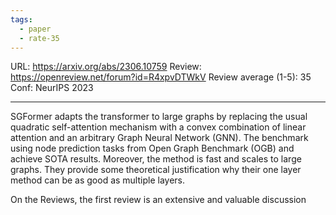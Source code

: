 ```yaml
---
tags:
  - paper
  - rate-35
---
```

URL: https://arxiv.org/abs/2306.10759
Review: https://openreview.net/forum?id=R4xpvDTWkV
Review average (1-5): 35
Conf: NeurIPS 2023

---

SGFormer adapts the transformer to large graphs by replacing the usual quadratic self-attention mechanism with a convex combination of linear attention and an arbitrary Graph Neural Network (GNN). The benchmark using node prediction tasks from Open Graph Benchmark (OGB) and achieve SOTA results. Moreover, the method is fast and scales to large graphs. They provide some theoretical justification why their one layer method can be as good as multiple layers.

On the Reviews, the first review is an extensive and valuable discussion